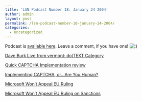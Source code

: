 ```yaml
---
title: 'LSN Podcast Number 18: January 24 2004'
author: admin
layout: post
permalink: /lsn-podcast-number-18-january-24-2004/
categories:
  - Uncategorized
---
```

Podcast is <a href=http://209.97.203.81/podcast/lsnpodcast-20050124-01.mp3 rel="enclosure">available here</a>. Leave a comment, if you have one! <img src="http://blog.lotas-smartman.net/wp-includes/images/smilies/icon_smile.gif" alt=":)" class="wp-smiley" /> 

[Dave Burk Live from vermont: dotTEXT Category][1] 

<a id=CategoryEntryList.ascx\_EntryStoryList\_Entries_\_ctl16\_TitleUrl href="http://dbvt.com/blog/archive/2004/12/02/579.aspx">Quick CAPTCHA Implementation review</a> 

<a id=CategoryEntryList.ascx\_EntryStoryList\_Entries_\_ctl17\_TitleUrl href="http://dbvt.com/blog/archive/2004/10/29/441.aspx">Implementing CAPTCHA, or&#8230;Are You Human?</a> 

[Microsoft Won&#8217;t Appeal EU Ruling][2]

[Microsoft Won&#8217;t Appeal EU Ruling on Sanctions][3]

 [1]: http://dbvt.com/blog/category/6.aspx
 [2]: http://yro.slashdot.org/article.pl?sid=05/01/24/1749214&tid=109&&id=123&tid=218
 [3]: http://biz.yahoo.com/rb/050124/tech_microsoft_eu_4.html